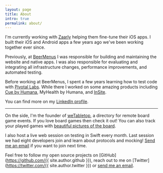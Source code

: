 ```yaml
---
layout: page
title: About
intro: true
permalink: about/
---
```


I'm currently working with [Zaarly](https://zaarly.com) helping them fine-tune their iOS apps. I built their iOS and Android apps a few years ago we've been working together ever since.

Previously, at [BeerMenus](https://www.beermenus.com) I was responsible for building and maintaining the website and native apps. I was also responsible for evaluating and integrating all infrastructure changes, performance improvements, and automated testing.

Before working at BeerMenus, I spent a few years learning how to test code with [Pivotal Labs](http://pivotallabs.com). While there I worked on some amazing products including [Cue by Humana](https://press.humana.com/press-release/current-releases/cue-humana-gives-consumers-simple-health-reminders-apple-watch), MyHealth by Humana, and [InSite](https://www.cnbc.com/video/2017/06/19/insite-app-works-to-connect-you-on-and-offline.html).

You can find more on my [LinkedIn profile](https://www.linkedin.com/in/joemasilotti/).

---

On the side, I'm the founder of [weTabletop](https://www.wetabletop.com/remote-events), a directory for remote board game events. If you love board games then check it out! You can also track your played games with [beautiful pictures of the board](https://www.wetabletop.com/journals").

I also host a live web session on testing in Swift every month. Last session we had eight developers join and learn about protocols and mocking! [Send me an email](mailto:joe@masilotti.com) if you want to join next time.

Feel free to follow my open source projects on [GitHub](https://github.com/{{ site.author.github }}), reach out to me on [Twitter](https://twitter.com/{{ site.author.twitter }}) or [send me an email](mailto:joe@masilotti.com).
